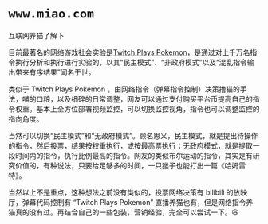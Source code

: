 # `www.miao.com`

互联网养猫了解下

目前最著名的网络游戏社会实验是[Twitch Plays Pokemon](https://www.twitch.tv/twitchplayspokemon)，是通过对上千万名指令执行分析和执行进行实验的，以其“民主模式”、“非政府模式”以及“混乱指令输出带来有序结果”闻名于世。

类似于 Twitch Plays Pokemon ，由网络指令（弹幕指令控制）决策撸猫的手法，喵的口粮，以及细碎的日常调整，网友可以通过支付购买平台币提高自己的指令权重。基本上全方位部署视频监控，可以切换监控视角，指令也可以调整监控的指向角度。

当然可以切换“民主模式”和“无政府模式”。顾名思义，民主模式，就是提出待操作的指令，然后投票，结果按权重执行，或按最高票执行；无政府模式，就是提取一段时间内的指令，执行比例最高的指令。网友的类似布尔运动的指令，其实是有研究价值的，有种说法，只要给足够多的时间，一只猴子也能打出一篇《哈姆雷特》。

当然以上不是重点，这种想法之前没有类似的，投票网络决策有 bilibili 的放映厅，弹幕代码控制有 “Twitch Plays Pokemon” 直播养猫也有，但是网络指令养猫真的没有过。再结合自己的一些包装，营销经验，完全可以尝试一下。:laughing: